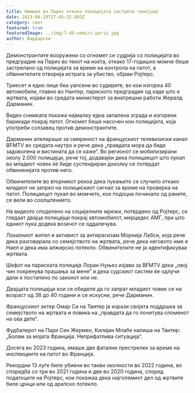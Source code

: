 ```yaml
---
title: Немири во Париз откако полицијата застрела тинејџер
date: 2023-06-29T17:45:32.893Z
category: свет
featured: true
featuredImage: ../img/7-45-nemiri-pariz.jpg
author: Вардарски
---
```

Демонстрантите вооружени со огномет се судрија со полицијата во предградие на Париз во текот на ноќта, откако 17-годишно момче беше застрелано од полицијата за време на контрола на патот, а обвинителите отворија истрага за убиство, објави Ројтерс.

Триесет и едно лице беа уапсени во судирите, во кои изгореа 40 автомобили, главно во Нантер, париското предградие од каде што е жртвата, изјави во средата министерот за внатрешни работи Жералд Дарманин.

Видео снимката покажа најмалку една запалена зграда и изгорени барикади покрај патот. Огномет беше насочен кон полицијата, која употреби солзавец против демонстрантите.

Дарманин апелираше за смиреност на францускиот телевизиски канал BFMTV во средата наутро и рече дека „правдата мора да биде задоволена и вистината да се каже“. Во регионот се мобилизирани околу 2.000 полицајци, рече тој, додавајќи дека полицаецот што пукал во младиот човек ќе биде суспендиран доколку се потврдат обвиненијата против него.

Обвинителите во вторникот рекоа дека пукањето се случило откако младиот не запрел на полицискиот сигнал за време на проверка на патот. Полицаецот пукал во момчето, кое подоцна починало од раните, се вели во соопштението.

На видеото споделено на социјалните мрежи, потврдено од Ројтерс, се гледаат двајца полицајци покрај автомобилот, мерцедес АМГ, при што едниот пука додека возачот се оддалечува.

Локалниот жител и активист за антирасизам Морнија Лабси, која рече дека разговарала со семејството на жртвата, рече дека неговото име е Наел и дека има алжирско потекло. Обвинителите не ја идентификуваа жртвата.

Шефот на париската полиција Лоран Нуњез изјави за BFMTV дека „овој чин покренува прашања за мене“ и дека судскиот систем ќе одлучи дали е постапено по законот или не.

Двајцата полицајци кои се обиделе да го запрат младиот човек се на возраст од 38 до 40 години и се искусни, рече Дарманин.

Францускиот актер Омар Си на Твитер ја изрази својата поддршка за семејството на жртвата и повика на „правдата да го почитува споменот на ова дете“.

Фудбалерот на Пари Сен Жермен, Килијан Мпабе напиша на Твитер: „Болам за мојата Франција. Неприфатлива ситуација“.

Досега во 2023 година, имаше две фатални престрелки за време на инспекциите на патот во Франција.

Рекордни 13 луѓе биле убиени во такви околности во 2022 година, во споредба со три во 2021 година и две во 2020 година, според податоците на Ројтерс, кои покажаа дека најголемиот дел од жртвите биле црнци или од арапско потекло.